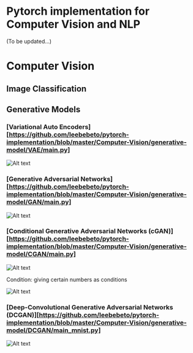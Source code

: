 Pytorch implementation for Computer Vision and NLP
===================================================

(To be updated...)

# Computer Vision

## Image Classification

## Generative Models

### [Variational Auto Encoders][https://github.com/leebebeto/pytorch-implementation/blob/master/Computer-Vision/generative-model/VAE/main.py] 

![Alt text](https://github.com/leebebeto/pytorch-implementation/blob/master/Computer-Vision/generative-model/VAE/result.gif)

### [Generative Adversarial Networks][https://github.com/leebebeto/pytorch-implementation/blob/master/Computer-Vision/generative-model/GAN/main.py] 

![Alt text](https://github.com/leebebeto/pytorch-implementation/blob/master/Computer-Vision/generative-model/GAN/result.gif)


### [Conditional Generative Adversarial Networks (cGAN)][https://github.com/leebebeto/pytorch-implementation/blob/master/Computer-Vision/generative-model/CGAN/main.py]

![Alt text](https://github.com/leebebeto/pytorch-implementation/blob/master/Computer-Vision/generative-model/CGAN/result.gif)

Condition: giving certain numbers as conditions

![Alt text](https://github.com/leebebeto/pytorch-implementation/blob/master/Computer-Vision/generative-model/CGAN/final-test-image.png)

### [Deep-Convolutional Generative Adversarial Networks (DCGAN)][https://github.com/leebebeto/pytorch-implementation/blob/master/Computer-Vision/generative-model/DCGAN/main_mnist.py]

![Alt text](https://github.com/leebebeto/pytorch-implementation/blob/master/Computer-Vision/generative-model/DCGAN/result.gif)
